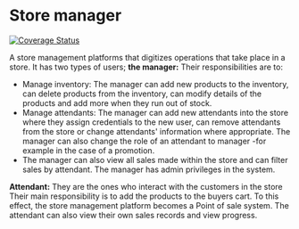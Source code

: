 


# Store manager

[![Coverage Status](https://coveralls.io/repos/github/emmanuelmacharia/Store-Manager/badge.svg?branch=master)](https://coveralls.io/github/emmanuelmacharia/Store-Manager?branch=master)


A store management platforms that digitizes operations that take place in a store. It has two types of users; **the manager:** Their responsibilities are to:
* Manage inventory: The manager can add new products to the inventory, can delete products from the inventory, can modify details of the products and add more when they run out of stock.
* Manage attendants: The manager can add new attendants into the store where they assign credentials to the new user, can remove attendants from the store or change attendants' information where appropriate. The manager can also change the role of an attendant to manager -for example in the case of a promotion.
* The manager can also view all sales made within the store and can filter sales by attendant.
The manager has admin privileges in the system.

**Attendant:** They are the ones who interact with the customers in the store
Their main responsibility is to add the products to the buyers cart. To this effect, the store management platform becomes a Point of sale system.
The attendant can also view their own sales records and view progress.
